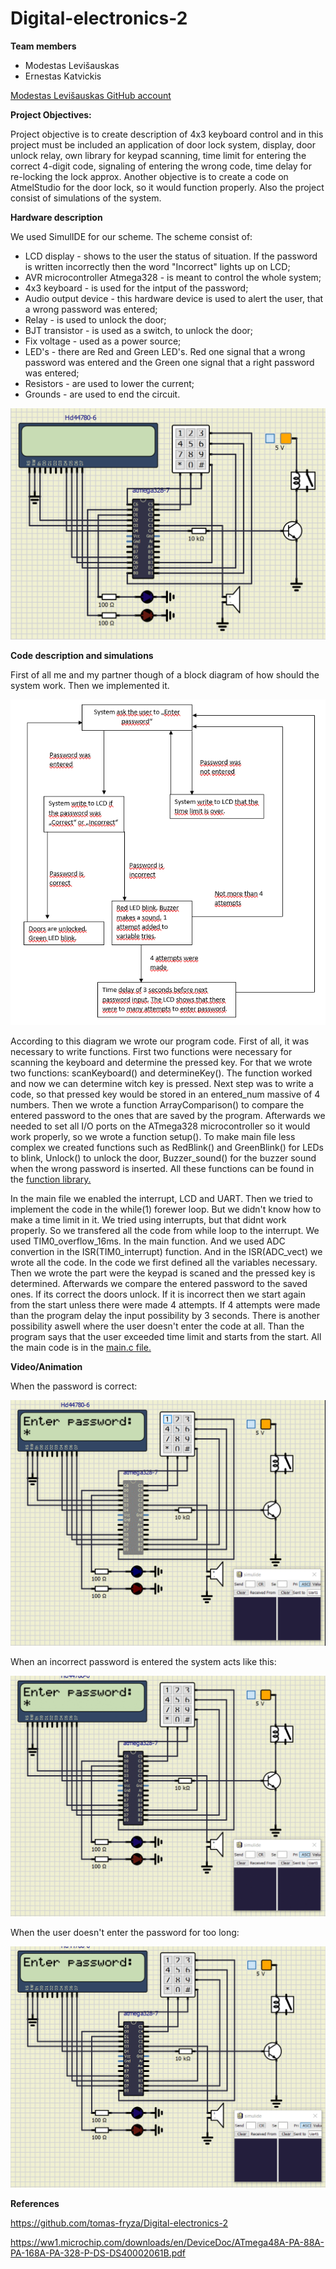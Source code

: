 # Digital-electronics-2
**Team members**

+ Modestas Levišauskas
+ Ernestas Katvickis

[Modestas Levišauskas GitHub account](https://github.com/modlev/Digital-Electronics-2/tree/master/Project)

**Project Objectives:**

Project objective is to create description of 4x3 keyboard control and in this project must be included an application of door lock system, display, door unlock relay, own library for keypad scanning, time limit for entering the correct 4-digit code, signaling of entering the wrong code, time delay for re-locking the lock approx. Another objective is to create a code on AtmelStudio for the door lock, so it would function properly. Also the project consist of simulations of the system.

**Hardware description**

We used SimulIDE for our scheme. The scheme consist of:
- LCD display - shows to the user the status of situation. If the password is written incorrectly then the word "Incorrect" lights up on LCD;
- AVR microcontroller Atmega328 - is meant to control the whole system;
- 4x3 keyboard - is used for the intput of the password;
- Audio output device - this hardware device is used to alert the user, that a wrong password was entered;
- Relay - is used to unlock the door;
- BJT transistor - is used as a switch, to unlock the door;
- Fix voltage - used as a power source;
- LED's - there are Red and Green LED's. Red one signal that a wrong password was entered and the Green one signal that a right password was entered;
- Resistors - are used to lower the current;
- Grounds - are used to end the circuit. 

![Scheme](https://github.com/modlev/Digital-Electronics-2/blob/master/Project/Scheme.png)

**Code description and simulations**

First of all me and my partner though of a block diagram of how should the system work. Then we implemented it.

![block diagram](https://github.com/modlev/Digital-Electronics-2/blob/master/Project/Block_Diagram.png)


According to this diagram we wrote our program code.
First of all, it was necessary to write functions. First two functions were necessary for scanning the keyboard and determine the pressed key. For that we wrote two functions: scanKeyboard() and determineKey(). The function worked and now we can determine witch key is pressed. Next step was to write a code, so that pressed key would be stored in an entered_num massive of 4 numbers. Then we wrote a function ArrayComparison() to compare the entered password to the ones that are saved by the program. Afterwards we needed to set all I/O ports on the ATmega328 microcontroller so it would work properly, so we wrote a function setup(). To make main file less complex we created functions such as RedBlink() and GreenBlink() for LEDs to blink, Unlock() to unlock the door, Buzzer_sound() for the buzzer sound when the wrong password is inserted. All these functions can be found in the [function library.](https://github.com/modlev/Digital-Electronics-2/blob/master/Project/Door_Lock/Door_Lock/function.c)

In the main file we enabled the interrupt, LCD and UART. Then we tried to implement the code in the while(1) forewer loop. But we didn't know how to make a time limit in it. We tried using interrupts, but that didnt work properly. So we transfered all the code from while loop to the interrupt. We used TIM0_overflow_16ms. In the main function. And we used ADC convertion in the ISR(TIM0_interrupt) function. And in the ISR(ADC_vect) we wrote all the code. In the code we first defined all the variables necessary. Then we wrote the part were the keypad is scaned and the pressed key is determined. Afterwards we compare the entered password to the saved ones. If its correct the doors unlock. If it is incorrect then we start again from the start unless there were made 4 attempts. If 4 attempts were made than the program delay the input possibility by 3 seconds. There is another possibility aswell where the user doesn't enter the code at all. Than the program says that the user exceeded time limit and starts from the start. All the main code is in the [main.c file.](https://github.com/modlev/Digital-Electronics-2/blob/master/Project/Door_Lock/Door_Lock/main.c)

**Video/Animation**

When the password is correct:

![Correct password](https://github.com/modlev/Digital-Electronics-2/blob/master/Project/Correct_password_entered.gif)

When an incorrect password is entered the system acts like this:

![Incorrect password](https://github.com/modlev/Digital-Electronics-2/blob/master/Project/Inccorect_password_entered.gif)

When the user doesn't enter the password for too long:

![Exceeded time limit](https://github.com/modlev/Digital-Electronics-2/blob/master/Project/Time_limit_exceeded.gif)

**References**

https://github.com/tomas-fryza/Digital-electronics-2

https://ww1.microchip.com/downloads/en/DeviceDoc/ATmega48A-PA-88A-PA-168A-PA-328-P-DS-DS40002061B.pdf

